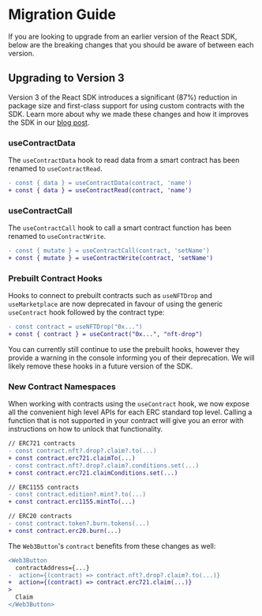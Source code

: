 # Migration Guide

If you are looking to upgrade from an earlier version of the React SDK, below are the breaking changes that you should be aware of between each version.

## Upgrading to Version 3

Version 3 of the React SDK introduces a significant (87%) reduction in package size and first-class support for using custom contracts with the SDK. Learn more about why we made these changes and how it improves the SDK in our [blog post](https://blog.web3sdks.com/sdk-major-update/).

### useContractData

The `useContractData` hook to read data from a smart contract has been renamed to `useContractRead`.

```diff
- const { data } = useContractData(contract, 'name')
+ const { data } = useContractRead(contract, 'name')
```

### useContractCall

The `useContractCall` hook to call a smart contract function has been renamed to `useContractWrite`.

```diff
- const { mutate } = useContractCall(contract, 'setName')
+ const { mutate } = useContractWrite(contract, 'setName')
```

### Prebuilt Contract Hooks

Hooks to connect to prebuilt contracts such as `useNFTDrop` and `useMarketplace` are now deprecated in favour of using the generic `useContract` hook followed by the contract type:

```diff
- const contract = useNFTDrop("0x...")
+ const { contract } = useContract("0x...", "nft-drop")
```

You can currently still continue to use the prebuilt hooks, however they provide a warning in the console informing you of their deprecation. We will likely remove these hooks in a future version of the SDK.

### New Contract Namespaces

When working with contracts using the `useContract` hook, we now expose all the convenient high level APIs for each ERC standard top level.
Calling a function that is not supported in your contract will give you an error with instructions on how to unlock that functionality.

```diff
// ERC721 contracts
- const contract.nft?.drop?.claim?.to(...)
+ const contract.erc721.claimTo(...)
- const contract.nft?.drop?.claim?.conditions.set(...)
+ const contract.erc721.claimConditions.set(...)

// ERC1155 contracts
- const contract.edition?.mint?.to(...)
+ const contract.erc1155.mintTo(...)

// ERC20 contracts
- const contract.token?.burn.tokens(...)
+ const contract.erc20.burn(...)
```

The `Web3Button`'s `contract` benefits from these changes as well:

```diff jsx
<Web3Button
  contractAddress={...}
-  action={(contract) => contract.nft?.drop?.claim?.to(...)}
+  action={(contract) => contract.erc721.claim(...)}
>
  Claim
</Web3Button>
```
